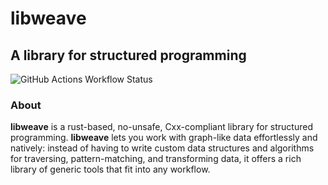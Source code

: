 # libweave
## A library for structured programming
<img alt="GitHub Actions Workflow Status" src="https://img.shields.io/github/actions/workflow/status/gavrilovmiroslav/libweave/rust.yml">

### About

**libweave** is a rust-based, no-unsafe, Cxx-compliant library for structured programming. 
**libweave** lets you work with graph-like data effortlessly and natively: instead of having to write custom data structures and algorithms for traversing, pattern-matching, and transforming data, it offers a rich library of generic tools that fit into any workflow.

